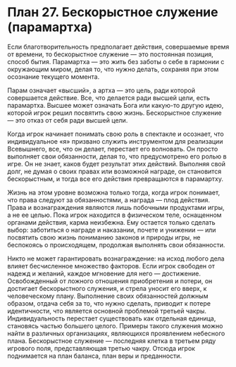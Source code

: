 # План 27. Бескорыстное служение (парамартха)

Если благотворительность предполагает действия, совершаемые время от времени, то бескорыстное служение — это постоянная позиция, способ бытия. Парамартха — это жить без заботы о себе в гармонии с окружающим миром, делая то, что нужно делать, сохраняя при этом осознание текущего момента.

Парам означает «высший», а артха — это цель, ради которой совершается действие. Все, что делается ради высшей цели, есть парамартха. Высшее может означать Бога или какую-то другую идею, которой игрок решил посвятить свою жизнь. Бескорыстное служение — это отказ от себя ради высшей цели.

Когда игрок начинает понимать свою роль в спектакле и осознает, что индивидуальное «я» призвано служить инструментом для реализации Всевышнего, все, что он делает, перестает его волновать. Он просто выполняет свои обязанности, делая то, что предусмотрено его ролью в игре. Он не знает, каков будет результат этих действий. Выполняя свой долг, не думая о своих правах или возможной награде, он становится бескорыстным, и тогда все его действия превращаются в парамартху.

Жизнь на этом уровне возможна только тогда, когда игрок понимает, что права следуют за обязанностями, а награда — плод действия. Права и вознаграждения являются лишь побочными продуктами игры, а не ее целью. Пока игрок находится в физическом теле, оснащенном органами действия, карма неизбежна. Ему остается только сделать выбор: заботиться о награде и наказании, почете и унижении — или посвятить свою жизнь пониманию законов и природы игры, не беспокоясь о происходящем, продолжая выполнять свои обязанности.

Никто не может гарантировать вознаграждение: на исход любого дела влияет бесчисленное множество факторов. Если игрок свободен от надежд и желаний, каждое мгновение для него — достижение. Освобожденный от ложного отношения приобретения и потери, он достигает бескорыстного служения, и стрела уносит его вверх, к человеческому плану. Выполнение своих обязанностей должным образом, отдача себя за то, что нужно сделать, приводит к потере идентичности, что является основной проблемой третьей чакры. Индивидуальность перестает существовать как отдельная единица, становясь частью большего целого. Примеры такого служения можно найти в различных организациях, являющихся проявлением небесного плана. Бескорыстное служение — последняя клетка в третьем ряду игрового поля, представляющая третью чакру. Отсюда игрок поднимается на план баланса, план веры и преданности.
